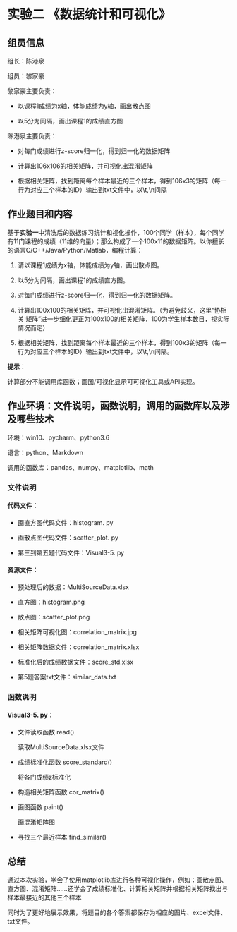 #  实验二    《数据统计和可视化》
## 组员信息
组长：陈港泉

组员：黎家豪

黎家豪主要负责：

* 以课程1成绩为x轴，体能成绩为y轴，画出散点图

* 以5分为间隔，画出课程1的成绩直方图

陈港泉主要负责：

* 对每门成绩进行z-score归一化，得到归一化的数据矩阵
* 计算出106x106的相关矩阵，并可视化出混淆矩阵

* 根据相关矩阵，找到距离每个样本最近的三个样本，得到106x3的矩阵（每一行为对应三个样本的ID）输出到txt文件中，以\t,\n间隔

## 作业题目和内容

基于**实验一**中清洗后的数据练习统计和视化操作，100个同学（样本），每个同学有11门课程的成绩（11维的向量）；那么构成了一个100x11的数据矩阵。以你擅长的语言C/C++/Java/Python/Matlab，编程计算：

1.	请以课程1成绩为x轴，体能成绩为y轴，画出散点图。

2.	以5分为间隔，画出课程1的成绩直方图。

3.	对每门成绩进行z-score归一化，得到归一化的数据矩阵。

4.	计算出100x100的相关矩阵，并可视化出混淆矩阵。（为避免歧义，这里“协相关
矩阵”进一步细化更正为100x100的相关矩阵，100为学生样本数目，视实际情况而定）

5.	根据相关矩阵，找到距离每个样本最近的三个样本，得到100x3的矩阵（每一行为对应三个样本的ID）输出到txt文件中，以\t,\n间隔。

**提示**：

计算部分不能调用库函数；画图/可视化显示可可视化工具或API实现。

## 作业环境：文件说明，函数说明，调用的函数库以及涉及哪些技术

环境：win10、pycharm、python3.6

语言：python、Markdown

调用的函数库：pandas、numpy、matplotlib、math

### 文件说明
#### 代码文件：
* 画直方图代码文件：histogram. py

* 画散点图代码文件：scatter_plot. py

* 第三到第五题代码文件：Visual3-5. py
#### 资源文件：
* 预处理后的数据：MultiSourceData.xlsx

* 直方图：histogram.png

* 散点图：scatter_plot.png

* 相关矩阵可视化图：correlation_matrix.jpg

* 相关矩阵数据文件：correlation_matrix.xlsx

* 标准化后的成绩数据文件：score_std.xlsx

* 第5题答案txt文件：similar_data.txt

### 函数说明
#### Visual3-5. py：
* 文件读取函数 read()

    读取MultiSourceData.xlsx文件

* 成绩标准化函数 score_standard()

    将各门成绩z标准化
* 构造相关矩阵函数 cor_matrix()
* 画图函数 paint()

    画混淆矩阵图
* 寻找三个最近样本 find_similar()
## 总结
通过本次实验，学会了使用matplotlib库进行各种可视化操作，例如：画散点图、直方图、混淆矩阵......还学会了成绩标准化、计算相关矩阵并根据相关矩阵找出与样本最接近的其他三个样本

同时为了更好地展示效果，将题目的各个答案都保存为相应的图片、excel文件、txt文件。
